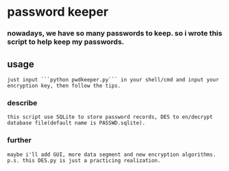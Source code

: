 # password keeper
### nowadays, we have so many passwords to keep. so i wrote this script to help keep my passwords.
## usage
	just input ```python pwdkeeper.py``` in your shell/cmd and input your encryption key, then follow the tips.
### describe
	this script use SQLite to store password records, DES to en/decrypt database file(default name is PASSWD.sqlite).
### further
	maybe i'll add GUI, more data segment and new encryption algorithms. p.s. this DES.py is just a practicing realization.